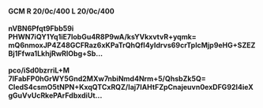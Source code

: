 #### GCM R 20/0c/400 L 20/0c/400
**nVBN6Pfqt9Fbb59i**<br/>**PHWN7iQY1Yq1iE7lobGu4R8P9wA/ksYVkxvtvR+yqmk=**<br/>**mQ6nmoxJP4Z48GCFRaz6xKPaTrQhQfI4yIdrvs69crTplcMjp9eHG+SZEZBj1Ffwa1LkhjRwRlObg+Sb...**<br/><br/>
**pco/iSd0bzrriL+M**<br/>**7lFabFP0hGrWY5Gnd2MXw7nbiNmd4Nrm+5/QhsbZk5Q=**<br/>**CledS4csmO5tNPN+KxqQTCxRQZ/Iaj7IAHtFZpCnajeuvn0exDFG92I4ieXgGuVvUcRkePArFdbxdiUt...**